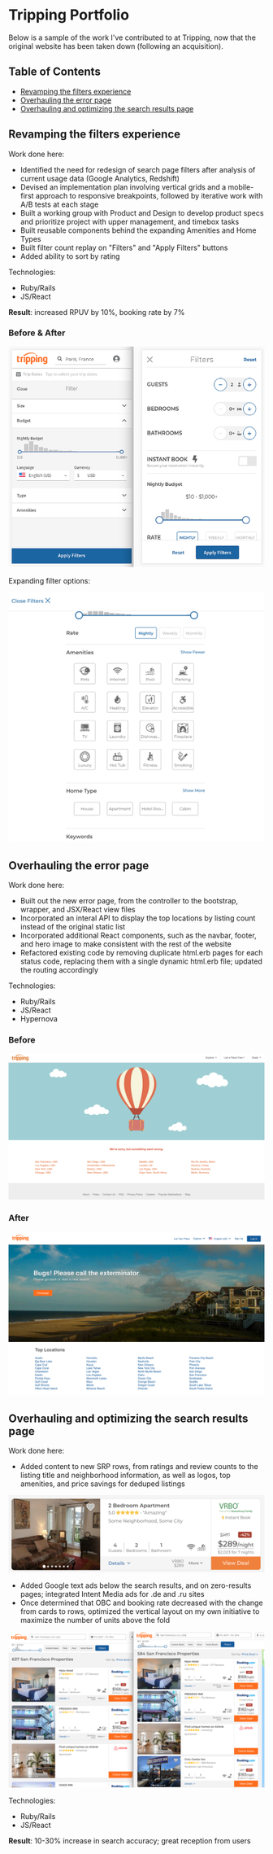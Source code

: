 # Tripping Portfolio

Below is a sample of the work I've contributed to at Tripping, now that the original website has been taken down (following an acquisition).

## Table of Contents
* [Revamping the filters experience](https://github.com/valeriewilson/tripping#revamping-the-filters-experience)
* [Overhauling the error page](https://github.com/valeriewilson/tripping#overhauling-the-error-page)
* [Overhauling and optimizing the search results page](https://github.com/valeriewilson/tripping#overhauling-and-optimizing-the-search-results-page)

## Revamping the filters experience

Work done here:
* Identified the need for redesign of search page filters after analysis of current usage data (Google Analytics, Redshift)
* Devised an implementation plan involving vertical grids and a mobile-first approach to responsive breakpoints, followed by iterative work with A/B tests at each stage
* Built a working group with Product and Design to develop product specs and prioritize project with upper management, and timebox tasks
* Built reusable components behind the expanding Amenities and Home Types
* Built filter count replay on "Filters" and "Apply Filters" buttons
* Added ability to sort by rating

Technologies:
* Ruby/Rails
* JS/React

**Result**: increased RPUV by 10%, booking rate by 7%

### Before & After

![Redesigned filters dropdown](images/filters-old-and-new.png)

Expanding filter options:

![Expanding filter options](images/filters-expanding-menus.png)


## Overhauling the error page

Work done here:
* Built out the new error page, from the controller to the bootstrap, wrapper, and JSX/React view files 
* Incorporated an interal API to display the top locations by listing count instead of the original static list
* Incorporated additional React components, such as the navbar, footer, and hero image to make consistent with the rest of the website
* Refactored existing code by removing duplicate html.erb pages for each status code, replacing them with a single dynamic html.erb file; updated the routing accordingly

Technologies:
* Ruby/Rails
* JS/React
* Hypernova

### Before

![Old error page](images/error-page-old.png)

### After

![New error page](images/error-page-new.png)


## Overhauling and optimizing the search results page

Work done here:
* Added content to new SRP rows, from ratings and review counts to the listing title and neighborhood information, as well as logos, top amenities, and price savings for deduped listings

![SRP row](images/srp-row.png)

* Added Google text ads below the search results, and on zero-results pages; integrated Intent Media ads for .de and .ru sites
* Once determined that OBC and booking rate decreased with the change from cards to rows, optimized the vertical layout on my own initiative to maximize the number of units above the fold

![SRP vertical optimizations](images/srp-vertical-optimizations.png)

Technologies:
* Ruby/Rails
* JS/React

**Result**: 10-30% increase in search accuracy; great reception from users
